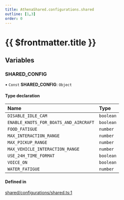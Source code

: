 ```yaml
---
title: AthenaShared.configurations.shared
outline: [1,3]
order: 0
---
```


# {{ $frontmatter.title }}


## Variables

### SHARED\_CONFIG

• `Const` **SHARED\_CONFIG**: `Object`

#### Type declaration

| Name | Type |
| :------ | :------ |
| `DISABLE_IDLE_CAM` | `boolean` |
| `ENABLE_KNOTS_FOR_BOATS_AND_AIRCRAFT` | `boolean` |
| `FOOD_FATIGUE` | `number` |
| `MAX_INTERACTION_RANGE` | `number` |
| `MAX_PICKUP_RANGE` | `number` |
| `MAX_VEHICLE_INTERACTION_RANGE` | `number` |
| `USE_24H_TIME_FORMAT` | `boolean` |
| `VOICE_ON` | `boolean` |
| `WATER_FATIGUE` | `number` |

#### Defined in

[shared/configurations/shared.ts:1](https://github.com/Stuyk/altv-athena/blob/2b4a7e1/src/core/shared/configurations/shared.ts#L1)

